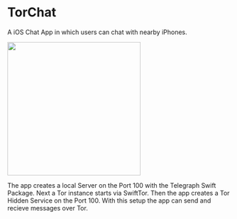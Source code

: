 # TorChat

A iOS Chat App in which users can chat with nearby iPhones.

<img src="https://github.com/FlorianHubl/TorChat/blob/main/TorChatIcon.gif" width="300">

The app creates a local Server on the Port 100 with the Telegraph Swift Package.
Next a Tor instance starts via SwiftTor. Then the app creates a Tor Hidden Service on the Port 100.
With this setup the app can send and recieve messages over Tor.
